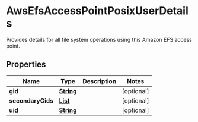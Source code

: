 

# AwsEfsAccessPointPosixUserDetails

Provides details for all file system operations using this Amazon EFS access point. 

## Properties

| Name | Type | Description | Notes |
|------------ | ------------- | ------------- | -------------|
|**gid** | [**String**](String.md) |  |  [optional] |
|**secondaryGids** | [**List**](List.md) |  |  [optional] |
|**uid** | [**String**](String.md) |  |  [optional] |



